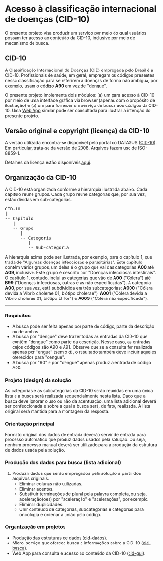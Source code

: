 # Acesso à classificação internacional de doenças (CID-10)

O presente projeto visa produzir um serviço por meio do qual
usuários possam ter acesso ao conteúdo da CID-10, inclusive
por meio de mecanismo de busca. 

## CID-10
A Classificação Internacional de Doenças (CID) empregada pelo Brasil é a CID-10. Profissionais de saúde, em geral, empregam os códigos presentes nessa classificação para se referirem a doenças de forma não ambígua, por exemplo, usam o código **A90** em vez de "dengue". 

O presente projeto implementa dois módulos: (a) um para acesso à CID-10 por meio de uma interface gráfica via browser (apenas com o propósito de ilustração) e (b) um para fornecer um serviço de busca aos códigos da CID-10. Uma [Web App](http://www.icd10codesearch.com/) similar pode ser consultada para ilustrar a intenção do presente projeto.

## Versão original e copyright (licença) da CID-10
A versão utilizada encontra-se disponível pelo portal do 
DATASUS 
([CID-10](http://www.datasus.gov.br/cid10/V2008/cid10.htm)). 
Em particular, trata-se da versão de 2008. Arquivos fazem uso 
de ISO-8859-1. 

Detalhes da licença estão disponíveis 
[aqui](http://www.datasus.gov.br/cid10/V2008/cid10.htm).

## Organização da CID-10
A CID-10 está organizada conforme a hierarquia ilustrada abaixo. 
Cada capítulo reúne grupos. Cada grupo reúne categorias que,
por sua vez, estão dividas em sub-categorias.

<pre>
CID-10
|
-- Capítulo 
   |
   -- Grupo
      |
      -- Categoria
         |
         -- Sub-categoria
</pre>

A hierarquia acima pode ser ilustrada, por exemplo, para o capítulo 1, 
que trada de "Algumas doenças infecciosas e parasitárias". Este capítulo contém 
vários grupos, um deles é o grupo que vai das categorias **A00** até **A09**, inclusive.
Este grupo é descrito por "Doenças infecciosas intestinais". 
O capítulo 1, contudo, inclui as categorias que vão de **A00** ("Cólera") até **B99** ("Doenças infecciosas, 
outras e as não especificadas"). A categoria **A00**, por sua vez, está subdividida
em três subcategorias: **A000** ("Cólera devida a Vibrio cholerae 01, biótipo 
cholerae"); **A001** ("Cólera devida a Vibrio cholerae 01, biótipo El Tor") e 
**A009** ("Cólera não especificada"). 

---

### Requisitos
- A busca pode ser feita apenas por parte do código, parte da descrição ou de ambos. 
- A busca por "dengue" deve trazer todas as entradas da CID-10 que contêm "dengue" como parte da descrição. Nesse caso, as entradas cujos códigos são A90 e A91. Observe que se a consulta for realizada apenas por "engue" (sem o d), o resultado também deve incluir aqueles oferecidos para "dengue".
- A busca por "90" e por "dengue" apenas produz a entrada de código A90.

### Projeto (design) da solução

As categorias e as subcategorias da CID-10 serão reunidas em uma única lista e a busca será realizada sequencialmente nesta lista. Dado que a busca deve ignorar o uso ou não da acentuação, uma lista adicional deverá ser confeccionada e sobre a qual a busca será, de fato, realizada. A lista original será mantida para a montagem da resposta.

### Orientação principal

Formato original dos dados de entrada deverão servir de entrada para processo automático que produz dados usados pela solução. Ou seja, nenhum processo manual deverá ser utilizado para a produção da estrutura de dados usada pela solução.

### Produção dos dados para busca (lista adicional)

1. Produzir dados que serão empregados pela solução a partir dos arquivos originais.
   - Eliminar colunas não utilizadas.
   - Eliminar acentos. 
   - Substituir terminações de plural pela palavra completa, ou seja, aceleração(oes) por "aceleração" e "acelerações", por exemplo.
   - Eliminar duplicidades.
   - Unir conteúdo de categorias, subcategorias e categorias para oncologia e ordenar a união pelo código. 
   
 
### Organização em projetos

- Produção das estruturas de dados ([cid-dados](https://github.com/kyriosdata/cid10/tree/master/cid-dados)).
- Micro-serviço que oferece busca e informações sobre a CID-10 ([cid-busca](https://github.com/kyriosdata/cid10/tree/master/cid-busca)).
- Web App para consulta e acesso ao conteúdo da CID-10 ([cid-gui](https://github.com/kyriosdata/cid10/tree/master/cid-gui)).

